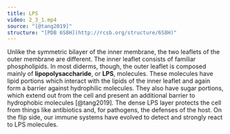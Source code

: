 ```yaml
---
title: LPS
video: 2_3_1.mp4
source: "[@tang2019]"
structure: "[PDB 6S8H](http://rcsb.org/structure/6S8H)"
---
```

Unlike the symmetric bilayer of the inner membrane, the two leaflets of the outer membrane are different. The inner leaflet consists of familiar phospholipids. In most diderms, though, the outer leaflet is composed mainly of **lipopolysaccharide**, or **LPS**, molecules. These molecules have lipid portions which interact with the lipids of the inner leaflet and again form a barrier against hydrophilic molecules. They also have sugar portions, which extend out from the cell and present an additional barrier to hydrophobic molecules [@tang2019]. The dense LPS layer protects the cell from things like antibiotics and, for pathogens, the defenses of the host. On the flip side, our immune systems have evolved to detect and strongly react to LPS molecules.

